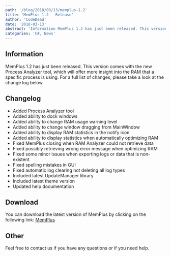 ```yaml
---
path: '/blog/2018/03/13/memplus-1.2'
title: 'MemPlus 1.2 - Release'
author: 'CodeDead'
date: '2018-03-13'
abstract: 'Information MemPlus 1.2 has just been released. This version comes with the new Process Analyzer tool, which will offer more insight into the RAM that a specific process is using. For a full list of changes, please take a look at the change log below. Change log Added...'
categories: 'C#, News'
---
```


## Information

MemPlus 1.2 has just been released. This version comes with the new Process Analyzer tool, which will offer more insight into the RAM that a specific process is using. For a full list of changes, please take a look at the change log below.

## Changelog

- Added Process Analyzer tool
- Added ability to dock windows
- Added ability to change RAM usage warning level
- Added ability to change window dragging from MainWindow
- Added ability to display RAM statistics in the notify icon
- Added ability to display statistics when automatically optimizing RAM
- Fixed MemPlus closing when RAM Analyzer could not retrieve data
- Fixed possibly retrieving wrong error message when optimizing RAM
- Fixed some minor issues when exporting logs or data that is non-existent
- Fixed spelling mistakes in GUI
- Fixed automatic log clearing not deleting all log types
- Included latest UpdateManager library
- Included latest theme version
- Updated help documentation

## Download

You can download the latest version of MemPlus by clicking on the following link:
<a href="/software/memplus">MemPlus</a>

## Other

Feel free to contact us if you have any questions or if you need help.
